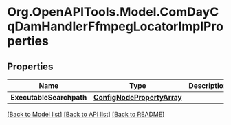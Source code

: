 # Org.OpenAPITools.Model.ComDayCqDamHandlerFfmpegLocatorImplProperties
## Properties

Name | Type | Description | Notes
------------ | ------------- | ------------- | -------------
**ExecutableSearchpath** | [**ConfigNodePropertyArray**](ConfigNodePropertyArray.md) |  | [optional] 

[[Back to Model list]](../README.md#documentation-for-models) [[Back to API list]](../README.md#documentation-for-api-endpoints) [[Back to README]](../README.md)

